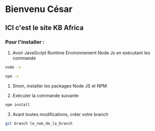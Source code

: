 # Bienvenu César

## ICI c'est le site KB Africa

### Pour l'installer :

1. Avoir JavaScript Runtime Environnement Node Js en exécutant les commande

```bash 
node -v
```

```bash 
npm -v
```
1. Sinon, installer les packages Node JS et NPM 

2. Exécuter la commande suivante
```bash 
npm install 
```
3. Avant toutes modifications, créer votre branch
```bash
git branch le_nom_de_la_branch
```